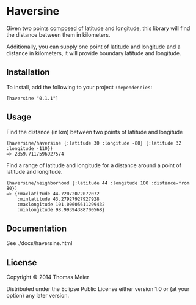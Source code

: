 # Haversine

Given two points composed of latitude and longitude, this library will find the distance between them in kilometers.

Additionally, you can supply one point of latitude and longitude and a distance in kilometers, it will provide boundary latitude and longitude.

## Installation

To install, add the following to your project `:dependencies`:

    [haversine "0.1.1"]

## Usage

Find the distance (in km) between two points of latitude and longitude

    (haversine/haversine {:latitude 30 :longitude -80} {:latitude 32 :longitude -110})
    => 2859.7117596927574
    
Find a range of latitude and longitude for a distance around a point of latitude and longitude.

    (haversine/neighborhood {:latitude 44 :longitude 100 :distance-from 80})
    => {:maxlatitude 44.72072072072072
        :minlatitude 43.27927927927928
        :maxlongitude 101.00605611299432
        :minlongitude 98.99394388700568}

## Documentation

See ./docs/haversine.html

## License

Copyright © 2014 Thomas Meier

Distributed under the Eclipse Public License either version 1.0 or (at
your option) any later version.
